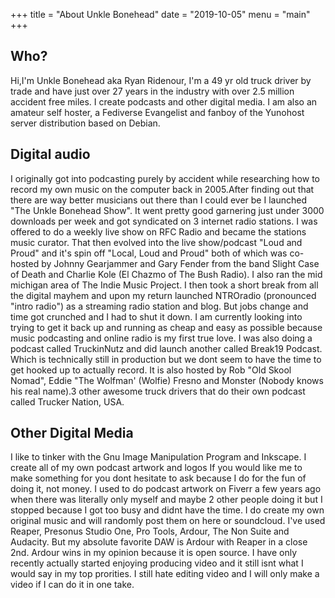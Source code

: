 +++
title = "About Unkle Bonehead"
date = "2019-10-05"
menu = "main"
+++
## Who?
Hi,I'm Unkle Bonehead aka Ryan Ridenour, I'm a 49 yr old truck driver by trade and have just over 27 years in the industry with over 2.5 million accident free miles. I create podcasts and other digital media. I am also an amateur self hoster, a Fediverse Evangelist and fanboy of the Yunohost server distribution based on Debian.
## Digital audio
I originally got into podcasting purely by accident while researching how to record my own music on the computer back in 2005.After finding out that there are way better musicians out there than I could ever be I launched "The Unkle Bonehead Show". It went pretty good garnering just under 3000 downloads per week and got syndicated on 3 internet radio stations. I was offered to do a weekly live show on RFC Radio and became the stations music curator. That then evolved into the live show/podcast "Loud and Proud" and it's spin off "Local, Loud and Proud" both of which was co-hosted by Johnny Gearjammer and Gary Fender from the band Slight Case of Death and Charlie Kole (El Chazmo of The Bush Radio). I also ran the mid michigan area of The Indie Music Project. 
I then took a short break from all the digital mayhem and upon my return launched NTROradio (pronounced "intro radio") as a streaming radio station and blog. But jobs change and time got crunched and I had to shut it down. I am currently looking into trying to get it back up and running as cheap and easy as possible because music podcasting and online radio is my first true love. 
I was also doing a podcast called TruckinNutz and did launch another called Break19 Podcast. Which is technically still in production but we dont seem to have the time to get hooked up to actually record. It is also hosted by Rob "Old Skool Nomad", Eddie "The Wolfman' (Wolfie) Fresno and Monster (Nobody knows his real name).3 other awesome truck drivers that do their own podcast called Trucker Nation, USA.
## Other Digital Media
I like to tinker with the Gnu Image Manipulation Program and Inkscape. I create all of my own podcast artwork and logos If you would like me to make something for you dont hesitate to ask because I do for the fun of doing it, not money. I used to do podcast artwork on Fiverr a few years ago when there was literally only myself and maybe 2 other people doing it but I stopped because I got too busy and didnt have the time. 
I do create my own original music and will randomly post them on here or soundcloud. I've used Reaper, Presonus Studio One, Pro Tools, Ardour, The Non Suite and Audacity. But my absolute favorite DAW is Ardour with Reaper in a close 2nd. Ardour wins in my opinion because it is open source.
I have only recently actually started enjoying producing video and it still isnt what I would say in my top prorities. I still hate editing video and I will only make a video if I can do it in one take.

